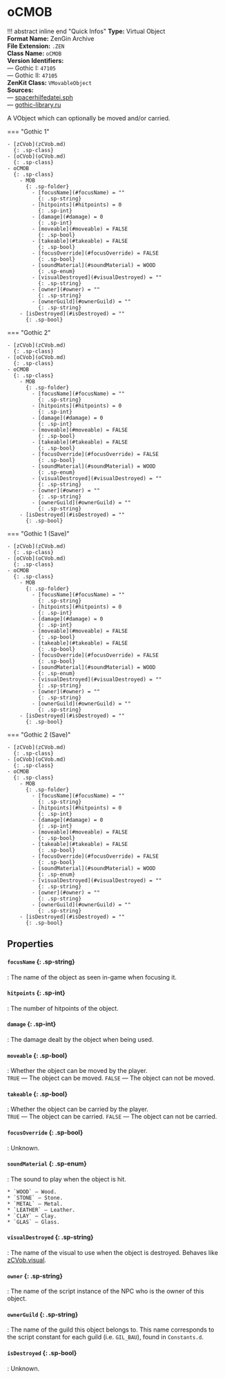 # oCMOB

!!! abstract inline end "Quick Infos"
    **Type:** Virtual Object<br/>
    **Format Name:** ZenGin Archive<br/>
    **File Extension:** `.ZEN`<br/>
    **Class Name:** `oCMOB`<br/>
    **Version Identifiers:**<br />
    — Gothic I: `47105`<br/>
    — Gothic II: `47105`<br/>
    **ZenKit Class:** `VMovableObject`<br/>
    **Sources:**<br/>
    — [spacerhilfedatei.sph](https://wiki.worldofgothic.de/doku.php?id=spacer:hilfedatei)<br/>
    — [gothic-library.ru](http://www.gothic-library.ru/publ/ocmob_class/1-1-0-503)

A VObject which can optionally be moved and/or carried.

=== "Gothic 1"

    - [zCVob](zCVob.md)
      {: .sp-class}
    - [oCVob](oCVob.md)
      {: .sp-class}
    - oCMOB
      {: .sp-class}
        - MOB
          {: .sp-folder}
            - [focusName](#focusName) = ""
              {: .sp-string}
            - [hitpoints](#hitpoints) = 0
              {: .sp-int}
            - [damage](#damage) = 0
              {: .sp-int}
            - [moveable](#moveable) = FALSE
              {: .sp-bool}
            - [takeable](#takeable) = FALSE
              {: .sp-bool}
            - [focusOverride](#focusOverride) = FALSE
              {: .sp-bool}
            - [soundMaterial](#soundMaterial) = WOOD
              {: .sp-enum}
            - [visualDestroyed](#visualDestroyed) = ""
              {: .sp-string}
            - [owner](#owner) = ""
              {: .sp-string}
            - [ownerGuild](#ownerGuild) = ""
              {: .sp-string}
        - [isDestroyed](#isDestroyed) = ""
          {: .sp-bool}

=== "Gothic 2"

    - [zCVob](zCVob.md)
      {: .sp-class}
    - [oCVob](oCVob.md)
      {: .sp-class}
    - oCMOB
      {: .sp-class}
        - MOB
          {: .sp-folder}
            - [focusName](#focusName) = ""
              {: .sp-string}
            - [hitpoints](#hitpoints) = 0
              {: .sp-int}
            - [damage](#damage) = 0
              {: .sp-int}
            - [moveable](#moveable) = FALSE
              {: .sp-bool}
            - [takeable](#takeable) = FALSE
              {: .sp-bool}
            - [focusOverride](#focusOverride) = FALSE
              {: .sp-bool}
            - [soundMaterial](#soundMaterial) = WOOD
              {: .sp-enum}
            - [visualDestroyed](#visualDestroyed) = ""
              {: .sp-string}
            - [owner](#owner) = ""
              {: .sp-string}
            - [ownerGuild](#ownerGuild) = ""
              {: .sp-string}
        - [isDestroyed](#isDestroyed) = ""
          {: .sp-bool}

=== "Gothic 1 (Save)"

    - [zCVob](zCVob.md)
      {: .sp-class}
    - [oCVob](oCVob.md)
      {: .sp-class}
    - oCMOB
      {: .sp-class}
        - MOB
          {: .sp-folder}
            - [focusName](#focusName) = ""
              {: .sp-string}
            - [hitpoints](#hitpoints) = 0
              {: .sp-int}
            - [damage](#damage) = 0
              {: .sp-int}
            - [moveable](#moveable) = FALSE
              {: .sp-bool}
            - [takeable](#takeable) = FALSE
              {: .sp-bool}
            - [focusOverride](#focusOverride) = FALSE
              {: .sp-bool}
            - [soundMaterial](#soundMaterial) = WOOD
              {: .sp-enum}
            - [visualDestroyed](#visualDestroyed) = ""
              {: .sp-string}
            - [owner](#owner) = ""
              {: .sp-string}
            - [ownerGuild](#ownerGuild) = ""
              {: .sp-string}
        - [isDestroyed](#isDestroyed) = ""
          {: .sp-bool}

=== "Gothic 2 (Save)"

    - [zCVob](zCVob.md)
      {: .sp-class}
    - [oCVob](oCVob.md)
      {: .sp-class}
    - oCMOB
      {: .sp-class}
        - MOB
          {: .sp-folder}
            - [focusName](#focusName) = ""
              {: .sp-string}
            - [hitpoints](#hitpoints) = 0
              {: .sp-int}
            - [damage](#damage) = 0
              {: .sp-int}
            - [moveable](#moveable) = FALSE
              {: .sp-bool}
            - [takeable](#takeable) = FALSE
              {: .sp-bool}
            - [focusOverride](#focusOverride) = FALSE
              {: .sp-bool}
            - [soundMaterial](#soundMaterial) = WOOD
              {: .sp-enum}
            - [visualDestroyed](#visualDestroyed) = ""
              {: .sp-string}
            - [owner](#owner) = ""
              {: .sp-string}
            - [ownerGuild](#ownerGuild) = ""
              {: .sp-string}
        - [isDestroyed](#isDestroyed) = ""
          {: .sp-bool}

## Properties

#### `focusName` {: .sp-string}

:   The name of the object as seen in-game when focusing it.

#### `hitpoints` {: .sp-int}

:   The number of hitpoints of the object.

#### `damage` {: .sp-int}

:   The damage dealt by the object when being used.

#### `moveable` {: .sp-bool}

:   Whether the object can be moved by the player.
    <br />`TRUE` — The object can be moved. `FALSE` — The object can not be moved.

#### `takeable` {: .sp-bool}

:   Whether the object can be carried by the player.
    <br />`TRUE` — The object can be carried. `FALSE` — The object can not be carried.

#### `focusOverride` {: .sp-bool}

:   Unknown.

#### `soundMaterial` {: .sp-enum}

:   The sound to play when the object is hit.

    * `WOOD` — Wood.
    * `STONE` — Stone.
    * `METAL` — Metal.
    * `LEATHER` — Leather.
    * `CLAY` — Clay.
    * `GLAS` — Glass.

#### `visualDestroyed` {: .sp-string}

:   The name of the visual to use when the object is destroyed. Behaves like [zCVob.visual](zCVob.md#visual).

#### `owner` {: .sp-string}

:   The name of the script instance of the NPC who is the owner of this object.

#### `ownerGuild` {: .sp-string}

:   The name of the guild this object belongs to. This name corresponds to the script constant for
    each guild (i.e. `GIL_BAU`), found in `Constants.d`.

#### `isDestroyed` {: .sp-bool}

:   Unknown.
